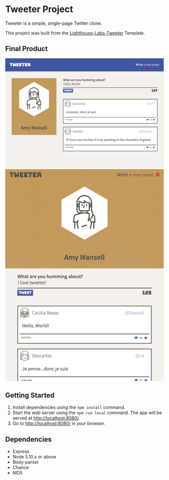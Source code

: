 # Tweeter Project

Tweeter is a simple, single-page Twitter clone.

This project was built from the [Lighthouse-Labs-Tweeter](https://github.com/lighthouse-labs/tweeter) Template.

## Final Product

!["Screenshot of desktop version"](https://github.com/kai-commits/tweeter/blob/master/docs/tweeter-desktop.png)
!["Screenshot of mobile version"](https://github.com/kai-commits/tweeter/blob/master/docs/tweeter-mobile.png)

## Getting Started

1. Install dependencies using the `npm install` command.
2. Start the web server using the `npm run local` command. The app will be served at <http://localhost:8080/>.
3. Go to <http://localhost:8080/> in your browser.

## Dependencies

- Express
- Node 5.10.x or above
- Body-parser
- Chance
- MD5

